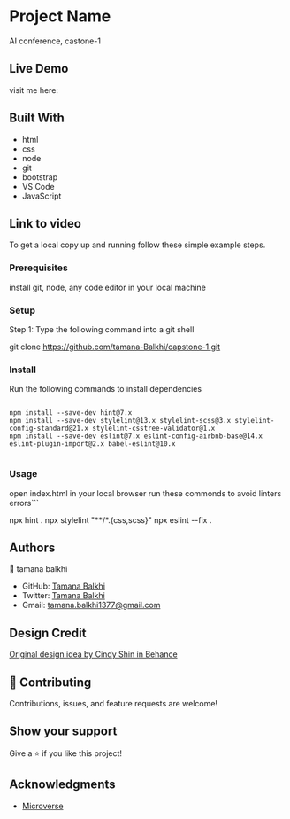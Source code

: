 
# Project Name
AI conference, castone-1

## Live Demo
visit me here:

## Built With
- html
- css
- node
- git
- bootstrap
- VS Code
- JavaScript

## Link to video



To get a local copy up and running follow these simple example steps.

### Prerequisites
install git, node, any code editor in your local machine

### Setup

Step 1: Type the following command into a git shell

git clone https://github.com/tamana-Balkhi/capstone-1.git

### Install

Run the following commands to install dependencies

```

npm install --save-dev hint@7.x
npm install --save-dev stylelint@13.x stylelint-scss@3.x stylelint-config-standard@21.x stylelint-csstree-validator@1.x
npm install --save-dev eslint@7.x eslint-config-airbnb-base@14.x eslint-plugin-import@2.x babel-eslint@10.x


```
### Usage
open index.html in your local browser
run these commonds to avoid linters errors```

npx hint .
npx stylelint "**/*.{css,scss}"
npx eslint --fix .

## Authors
👤 tamana balkhi

- GitHub: [Tamana Balkhi](https://github.com/tamana-Balkhi)
- Twitter: [Tamana Balkhi](https://twitter.com/Tamana1377)
- Gmail: tamana.balkhi1377@gmail.com

##  Design Credit
[Original design idea by Cindy Shin in Behance](https://creativecommons.org/licenses/by-nc/4.0/)

## 🤝 Contributing
Contributions, issues, and feature requests are welcome!

## Show your support

Give a ⭐️ if you like this project!

## Acknowledgments

- [Microverse](https://www.microverse.org/)
